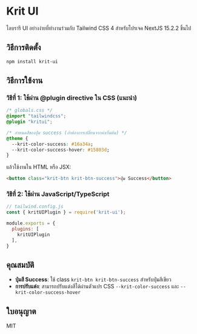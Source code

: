 # Krit UI

ไลบรารี UI อย่างง่ายที่ทำงานร่วมกับ Tailwind CSS 4 สำหรับโปรเจค NextJS 15.2.2 ขึ้นไป

## วิธีการติดตั้ง

```bash
npm install krit-ui
```

## วิธีการใช้งาน

### วิธีที่ 1: ใช้ผ่าน @plugin directive ใน CSS (แนะนำ)

```css
/* globals.css */
@import "tailwindcss";
@plugin "kritui";

/* กำหนดสีของปุ่ม success (ถ้าต้องการเปลี่ยนจากค่าเริ่มต้น) */
@theme {
  --krit-color-success: #16a34a;
  --krit-color-success-hover: #15803d;
}
```

แล้วใช้งานใน HTML หรือ JSX:

```html
<button class="krit-btn krit-btn-success">ปุ่ม Success</button>
```

### วิธีที่ 2: ใช้ผ่าน JavaScript/TypeScript

```javascript
// tailwind.config.js
const { kritUIPlugin } = require('krit-ui');

module.exports = {
  plugins: [
    kritUIPlugin
  ],
}
```

## คุณสมบัติ

- **ปุ่มสี Success**: ใช้ class `krit-btn krit-btn-success` สำหรับปุ่มสีเขียว
- **การปรับแต่ง**: สามารถปรับแต่งสีได้ผ่านตัวแปร CSS `--krit-color-success` และ `--krit-color-success-hover`

## ใบอนุญาต

MIT
